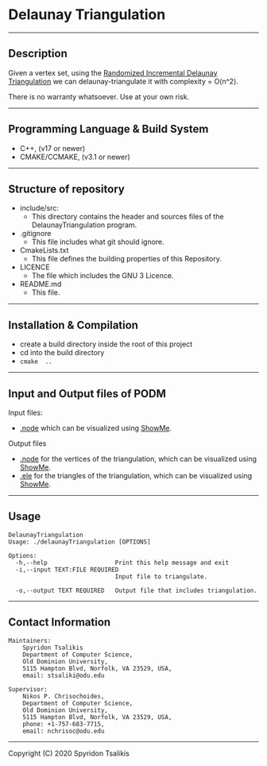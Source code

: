 # Delaunay Triangulation

--------------------------------------------------------------------------------
## Description

Given a vertex set, using the [Randomized Incremental Delaunay Triangulation](http://www.wias-berlin.de/people/si/course/files/Guibas92-RandomizeIncr.pdf) we can delaunay-triangulate it with complexity = O(n^2).

There is no warranty whatsoever. Use at your own risk.

--------------------------------------------------------------------------------
## Programming Language & Build System
* C++, (v17 or newer)
* CMAKE/CCMAKE, (v3.1 or newer)

--------------------------------------------------------------------------------
## Structure of repository
*   include/src:
    *   This directory contains the header and sources files of the DelaunayTriangulation program.
*   .gitignore
    *   This file includes what git should ignore.
*   CmakeLists.txt
    *   This file defines the building properties of this Repository.
*   LICENCE
    *   The file which includes the GNU 3 Licence.
*   README.md            
    *   This file.

--------------------------------------------------------------------------------
## Installation & Compilation
* create a build directory inside the root of this project
* cd into the build directory
* `cmake  ..`

--------------------------------------------------------------------------------
## Input and Output files of PODM
Input files:
* [.node](http://www.cs.cmu.edu/~quake/triangle.node.html) which can be visualized using [ShowMe](http://www.cs.cmu.edu/~quake/showme.html).

Output files
* [.node](http://www.cs.cmu.edu/~quake/triangle.node.html) for the vertices of the triangulation, which can be visualized using [ShowMe](http://www.cs.cmu.edu/~quake/showme.html).
* [.ele](http://www.cs.cmu.edu/~quake/triangle.ele.html) for the triangles of the triangulation, which can be visualized using [ShowMe](http://www.cs.cmu.edu/~quake/showme.html).

--------------------------------------------------------------------------------
## Usage
```
DelaunayTriangulation
Usage: ./delaunayTriangulation [OPTIONS]

Options:
  -h,--help                   Print this help message and exit
  -i,--input TEXT:FILE REQUIRED
                              Input file to triangulate.

  -o,--output TEXT REQUIRED   Output file that includes triangulation.
```

--------------------------------------------------------------------------------
## Contact Information
```
Maintainers:
    Spyridon Tsalikis
    Department of Computer Science,
    Old Dominion University,
    5115 Hampton Blvd, Norfolk, VA 23529, USA,
    email: stsaliki@odu.edu

Supervisor:
    Nikos P. Chrisochoides,
    Department of Computer Science,
    Old Dominion University,
    5115 Hampton Blvd, Norfolk, VA 23529, USA,
    phone: +1-757-683-7715,
    email: nchrisoc@odu.edu
```
--------------------------------------------------------------------------------
Copyright (C) 2020 Spyridon Tsalikis
